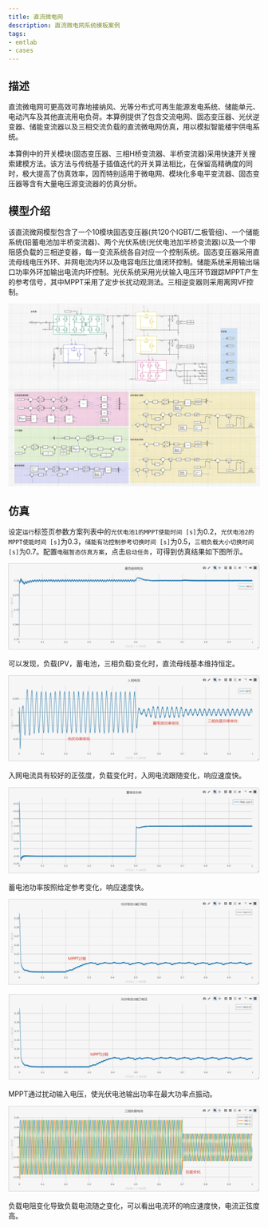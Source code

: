 ```yaml
---
title: 直流微电网
description: 直流微电网系统模板案例
tags:
- emtlab
- cases
---
```


## 描述
直流微电网可更高效可靠地接纳风、光等分布式可再生能源发电系统、储能单元、电动汽车及其他直流用电负荷。本算例提供了包含交流电网、固态变压器、光伏逆变器、储能变流器以及三相交流负载的直流微电网仿真，用以模拟智能楼宇供电系统。

本算例中的开关模块(固态变压器、三相H桥变流器、半桥变流器)采用快速开关搜索建模方法。该方法与传统基于插值迭代的开关算法相比，在保留高精确度的同时，极大提高了仿真效率，因而特别适用于微电网、模块化多电平变流器、固态变压器等含有大量电压源变流器的仿真分析。

## 模型介绍
该直流微网模型包含了一个10模块固态变压器(共120个IGBT/二极管组)、一个储能系统(铅蓄电池加半桥变流器)、两个光伏系统(光伏电池加半桥变流器)以及一个带阻感负载的三相逆变器，每一变流系统各自对应一个控制系统。固态变压器采用直流母线电压外环、并网电流内环以及电容电压比值闭环控制。储能系统采用输出端口功率外环加输出电流内环控制。光伏系统采用光伏输入电压环节跟踪MPPT产生的参考信号，其中MPPT采用了定步长扰动观测法。三相逆变器则采用离网VF控制。

![直流微网的仿真电路图](./topo.png "拓扑图")

## 仿真

设定`运行`标签页参数方案列表中的`光伏电池1的MPPT使能时间 [s]`为0.2，`光伏电池2的MPPT使能时间 [s]`为0.3，`储能有功控制参考切换时间 [s]`为0.5，`三相负载大小切换时间 [s]`为0.7。配置`电磁暂态仿真方案`，点击`启动任务`，可得到仿真结果如下图所示。

![直流母线电压](./DCGrid2.png "仿真结果图")

可以发现，负载(PV，蓄电池，三相负载)变化时，直流母线基本维持恒定。

![入网电流](./DCGrid3.png "仿真结果图")

入网电流具有较好的正弦度，负载变化时，入网电流跟随变化，响应速度快。

![蓄电池功率](./DCGrid4.png "仿真结果图")

蓄电池功率按照给定参考变化，响应速度快。

![光伏电池1输入电压](./DCGrid5.png "仿真结果图")

![光伏电池2输入电压](./DCGrid6.png "仿真结果图")

MPPT通过扰动输入电压，使光伏电池输出功率在最大功率点振动。

![三相负载电流](./DCGrid7.png "仿真结果图")

负载电阻变化导致负载电流随之变化，可以看出电流环的响应速度快，电流正弦度高。